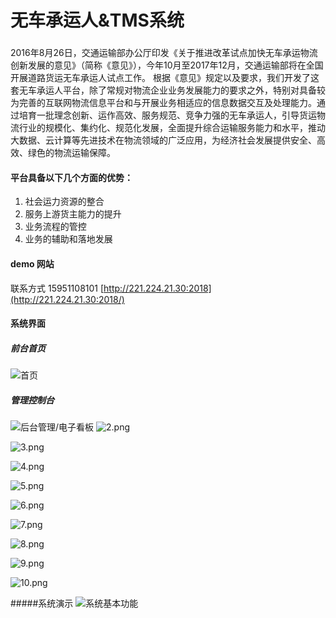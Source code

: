 # 无车承运人&TMS系统
### 
2016年8月26日，交通运输部办公厅印发《关于推进改革试点加快无车承运物流创新发展的意见》（简称《意见》），今年10月至2017年12月，交通运输部将在全国开展道路货运无车承运人试点工作。
根据《意见》规定以及要求，我们开发了这套无车承运人平台，除了常规对物流企业业务发展能力的要求之外，特别对具备较为完善的互联网物流信息平台和与开展业务相适应的信息数据交互及处理能力。通过培育一批理念创新、运作高效、服务规范、竞争力强的无车承运人，引导货运物流行业的规模化、集约化、规范化发展，全面提升综合运输服务能力和水平，推动大数据、云计算等先进技术在物流领域的广泛应用，为经济社会发展提供安全、高效、绿色的物流运输保障。
####  平台具备以下几个方面的优势：
1. 社会运力资源的整合
2. 服务上游货主能力的提升
3. 业务流程的管控
4. 业务的辅助和落地发展
#### demo 网站
联系方式 15951108101
[http://221.224.21.30:2018](http://221.224.21.30:2018/)  

#### 系统界面
##### 前台首页
![首页](https://upload-images.jianshu.io/upload_images/11347576-37f60f1b07141779.png?imageMogr2/auto-orient/strip%7CimageView2/2/w/1240)
##### 管理控制台
![后台管理/电子看板](https://upload-images.jianshu.io/upload_images/11347576-bb35ac3e210cad59.png?imageMogr2/auto-orient/strip%7CimageView2/2/w/1240)
![2.png](https://upload-images.jianshu.io/upload_images/11347576-04da5145badb00cd.png?imageMogr2/auto-orient/strip%7CimageView2/2/w/1240)

![3.png](https://upload-images.jianshu.io/upload_images/11347576-d799b7402509dd60.png?imageMogr2/auto-orient/strip%7CimageView2/2/w/1240)

![4.png](https://upload-images.jianshu.io/upload_images/11347576-ab9f167f1977e46a.png?imageMogr2/auto-orient/strip%7CimageView2/2/w/1240)

![5.png](https://upload-images.jianshu.io/upload_images/11347576-c8a41460be0882b8.png?imageMogr2/auto-orient/strip%7CimageView2/2/w/1240)

![6.png](https://upload-images.jianshu.io/upload_images/11347576-5a7a9358d6c3555e.png?imageMogr2/auto-orient/strip%7CimageView2/2/w/1240)

![7.png](https://upload-images.jianshu.io/upload_images/11347576-ad52f1eaf75752fa.png?imageMogr2/auto-orient/strip%7CimageView2/2/w/1240)

![8.png](https://upload-images.jianshu.io/upload_images/11347576-273856b1350a0295.png?imageMogr2/auto-orient/strip%7CimageView2/2/w/1240)

![9.png](https://upload-images.jianshu.io/upload_images/11347576-dd435be1889618a3.png?imageMogr2/auto-orient/strip%7CimageView2/2/w/1240)

![10.png](https://upload-images.jianshu.io/upload_images/11347576-f7b58acfcc0f8640.png?imageMogr2/auto-orient/strip%7CimageView2/2/w/1240)

#####系统演示
![系统基本功能](https://upload-images.jianshu.io/upload_images/11347576-f6c4c90cbb80ce0a.gif?imageMogr2/auto-orient/strip)
